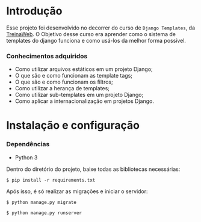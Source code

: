 # Introdução

Esse projeto foi desenvolvido no decorrer do curso de `Django Templates`, da [TreinaWeb](https://www.treinaweb.com.br/).
O Objetivo desse curso era aprender como o sistema de templates do django funciona e como usá-los da melhor forma possível.

### Conhecimentos adquiridos

* Como utilizar arquivos estáticos em um projeto Django;
* O que são e como funcionam as template tags;
* O que são e como funcionam os filtros;
* Como utilizar a herança de templates;
* Como utilizar sub-templates em um projeto Django;
* Como aplicar a internacionalização em projetos Django.

# Instalação e configuração

### Dependências

* Python 3

Dentro do diretório do projeto, baixe todas as bibliotecas necessárias:

    $ pip install -r requirements.txt


Após isso, é só realizar as migrações e iniciar o servidor:

    $ python manage.py migrate

    $ python manage.py runserver
